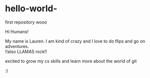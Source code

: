 # hello-world-
first repository wooo

Hi Humans!

My name is Lauren. I am kind of crazy and I love to do flips and go on adventures.  
!!also LLAMAS rock!!

excited to grow my cs skills and learn more about the world of git 

:)               
